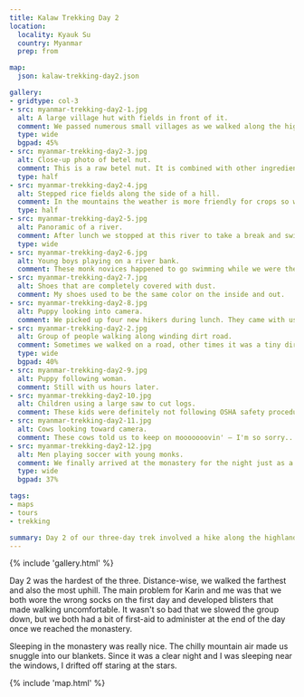 ```yaml
---
title: Kalaw Trekking Day 2
location:
  locality: Kyauk Su
  country: Myanmar
  prep: from

map:
  json: kalaw-trekking-day2.json

gallery:
- gridtype: col-3
- src: myanmar-trekking-day2-1.jpg
  alt: A large village hut with fields in front of it.
  comment: We passed numerous small villages as we walked along the highlands. This village was called Mango Tree.
  type: wide
  bgpad: 45%
- src: myanmar-trekking-day2-3.jpg
  alt: Close-up photo of betel nut.
  comment: This is a raw betel nut. It is combined with other ingredients and chewed addictively by a huge portion of the population in Myanmar, Laos, and Vietnam.
  type: half
- src: myanmar-trekking-day2-4.jpg
  alt: Stepped rice fields along the side of a hill.
  comment: In the mountains the weather is more friendly for crops so we saw many fields as we had in the afternoon on the first day.
  type: half
- src: myanmar-trekking-day2-5.jpg
  alt: Panoramic of a river.
  comment: After lunch we stopped at this river to take a break and swim. After walking for a day and a half it felt so wonderful and refreshing!
  type: wide
- src: myanmar-trekking-day2-6.jpg
  alt: Young boys playing on a river bank.
  comment: These monk novices happened to go swimming while we were there. It was fun to watch them play.
- src: myanmar-trekking-day2-7.jpg
  alt: Shoes that are completely covered with dust.
  comment: My shoes used to be the same color on the inside and out.
- src: myanmar-trekking-day2-8.jpg
  alt: Puppy looking into camera.
  comment: We picked up four new hikers during lunch. They came with us a very long way.
- src: myanmar-trekking-day2-2.jpg
  alt: Group of people walking along winding dirt road.
  comment: Sometimes we walked on a road, other times it was a tiny dirt path.
  type: wide
  bgpad: 40%
- src: myanmar-trekking-day2-9.jpg
  alt: Puppy following woman.
  comment: Still with us hours later.
- src: myanmar-trekking-day2-10.jpg
  alt: Children using a large saw to cut logs.
  comment: These kids were definitely not following OSHA safety procedures with this saw. I hope they still have all their fingers.
- src: myanmar-trekking-day2-11.jpg
  alt: Cows looking toward camera.
  comment: These cows told us to keep on mooooooovin' — I'm so sorry...
- src: myanmar-trekking-day2-12.jpg
  alt: Men playing soccer with young monks.
  comment: We finally arrived at the monastery for the night just as a soccer game was starting. Some in our group had the energy to play with the kids, but I did not.
  type: wide
  bgpad: 37%

tags:
- maps
- tours
- trekking

summary: Day 2 of our three-day trek involved a hike along the highlands with a nice long break at a swimming hole. We walked over 18km and slept in a Buddhist monastery.
---
```


{% include 'gallery.html' %}

Day 2 was the hardest of the three. Distance-wise, we walked the farthest and also the most uphill. The main problem for Karin and me was that we both wore the wrong socks on the first day and developed blisters that made walking uncomfortable. It wasn't so bad that we slowed the group down, but we both had a bit of first-aid to administer at the end of the day once we reached the monastery.

Sleeping in the monastery was really nice. The chilly mountain air made us snuggle into our blankets. Since it was a clear night and I was sleeping near the windows, I drifted off staring at the stars.

{% include 'map.html' %}
